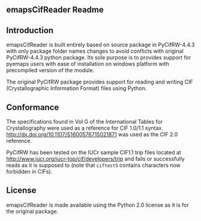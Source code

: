 emapsCifReader Readme
--------------

Introduction
------------

emapsCifReader is built entirely based on source package in PyCifRW-4.4.3 with only package folder names changes to avoid conflicts with original PyCifRW-4.4.3 python package. Its sole purpose is to provides support for pyemaps users with ease of installation on windows platform with precompiled version of the module.

The original PyCifRW package provides support for reading and writing CIF 
(Crystallographic Information Format) files using Python.  

Conformance
-----------

The specifications found in Vol G of the International Tables for
Crystallography were used as a reference for CIF 1.0/1.1 syntax.
http://dx.doi.org/10.1107/S1600576715021871 was used as the CIF 2.0
reference.

PyCifRW has been tested on the IUCr sample CIF1.1 trip files located at
http://www.iucr.org/iucr-top/cif/developers/trip and fails or
successfully reads as it is supposed to (note that `ciftest5` contains
characters now forbidden in CIFs).

License
----------

emapsCifReader is made available using the Python 2.0 license as it is for the original package. 

